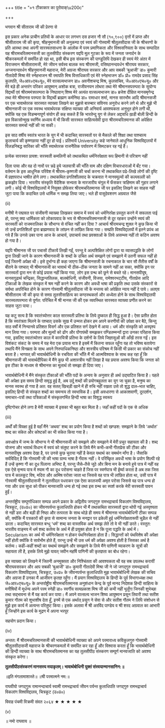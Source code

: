 +++
title = "०१ टीकाकार का पुरोवाक्\u200c"

+++

भगवान श्री सीताराम जी की प्रेरणा से

इस प्रकार अनेक प्राचीन प्रतियों के आधार पर लगभग दस हजार नौ सौ \(१०,९००\) वृत्तों में प्राप्त और श्रीसीताराम जी की कृपा, श्रीहनुमानजी की अनुकम्पा एवं स्वयं की गोस्वामी श्रीतुलसीदास जी के श्रीचरणों के प्रति आस्था तथा अपनी सारस्वतसाधना के आलोक में परम प्रमाणिकता और विश्वसनियता के साथ सम्पादित यह श्रीरामचरितमानसजी का तुलसीपीठ संस्करण यद्दपि मूल गुटका के रूप में जनता जनार्दन के श्रीकरकमलों में समर्पित हो रहा था, इसी बीच इस संस्करण की पाण्डुलिपि देखकर ही स्वयं मेरे अंतर में विराजमान श्रीसीतारामजी, मेरे जीवन सर्वस्व बालक रूप श्रीरामजी, वसिष्ठानन्दवर्धन श्रीराघव सरकार, अन्जनान्दवर्धन श्रीहनुमानजी महाराज, मेरी अग्रजा श्रीराघव सरकार और आप सबकी ‘बुआजी’ डा० कुमारी गीतादेवी मिश्रा मेरे स्नेहभाजन श्री रमापति मिश्र वित्ताधिकारी एवं मेरे स्नेहभाजन डॉ० प्रो० रामदेव प्रसाद सिंह कुलपति, जे०आर०एच०यू०, मेरे वात्सल्यभाजन डा० अवनीशचन्द्र मिश्र, कुलसचिव, जे०आर०एच०यू० और मेरे बड़े ही अन्तरंग परिकर आयुष्मान्‌ अशोक बत्रा, राजीवनयन लोथरा तथा मेरे श्रीमानसपरम्परा के सुयोग्य विद्दार्थी एवं श्रीराममंत्रपरम्परा के निष्ठावान्‌ शिष्य मेरे अत्यंत वात्सल्यभाजन डा० ब्रजेश दीक्षित मानसमृगेन्द्र तथा मेरे श्रीमानस परम्परा के विद्दार्थी ब्राह्मण कर्मनिष्ठ डा० रामाधार शर्मा, मानस सारभौम आदि श्रीमानसजी पर एक भावार्थपरक सारस्वत व्याख्या लिखने का मुझसे बारम्बार सविनय अनुरोध करने लगे थे और मुझे भी श्रीमानसजी पर एक स्वस्थ भावार्थपरक संक्षिप्त व्याख्या की अनिवार्य आवश्यकता अनुभूत होने लगी थी, क्योंकि यह एक विडम्बनापूर्ण संयोग ही कह सकते हैं कि भारतेन्दु युग से लेकर अद्दावधि ख़डी बोली हिन्दी के इस विकासोन्मुख स्वर्णिम अध्याय में भी किसी सारस्वत साहित्यसेवी द्वारा श्रीरामचरितमानस की अपेक्षित सारस्वत समर्चा नहीं की जा सकी।

इस साठ वर्षीय स्वतंत्र भारत के युग में भी कदाचित्‌ सारस्वतों पर से मैकाले की शिक्षा तथा पाश्चात्य कुलाचार्य की कृष्णछाया नहीं दूर हो पाई। प्रतिभायें University कहे जानेवाले आधुनिक विश्वविद्दालयों में पिंज़डनिबद्ध सारिका की भाँति स्वार्थपरक राजनैतिक पर्यावरण में सिमटकर रह गई हैं।

प्रत्येक सारस्वत प्रायश: सरस्वती कमलिनी को तथाकथित धर्मनिरपेक्षता रूप हिमानी से परित्राण नहीं

दिला पाया और वह दो नावों पर च़ढे हुये जलयात्री की भाँति वाम और दक्षिण विचारधाराओं में बँट गया। वर्तमान के इस आधुनिक परिवेश में श्रीराम–कृष्णजी की चर्चा करना भी तथाकथित प़ढे-लिखे लोगों की दृष्टि में प्रज्ञापराध भाषीत होने लगा। तथाकथित प्रगतिशीलवाद के चक्रवात ने मानवमूल्यों की कल्पवल्ली को झकझोर दिया। भारतीय संस्कृति वैदेशिक सभ्यता के मारजारीय चंगुल में फँसकर त्राहिमाम की गुहार लगाने लगी। कोई भी विश्वविद्दालयों में नियुक्त प्रोफेसर श्रीरामचरितमानस जी पर इसलिए लिखने का साहस नहीं जुटा पाया कि कदाचित उसे धार्मिक न समझ लिया जाए। भले ही वासुदेवशरण अग्रवाल जैसे 

\(ii\)

मनीषी ने पद्मावत पर संजीवनी व्याख्या लिखकर समाज में स्वयं को धर्मनिरपेक्ष प्रस्तुत करने में सफलता पाई हो, परन्तु क्या धार्मिकता को लोकापवाद के भय से श्रीरामचरितमानसजी से दूर रहकर उन्होंने स्वयं की सरस्वती को राजमरालिका के सौभाग्य से वंचित नहीं कर दिया ? आचार्य श्रीरामचन्द्र शुक्ल ने कुछ किया भी तो उन्हें प्रगतिशिलों द्वारा ब्राह्मणवाद के लांछन से लांछित किया गया। सम्प्रति विश्वविद्दालयों में इतने प्रपंच आ गये हैं कि उनसे उबर पाना आज के आचार्य, उपाचार्य तथा प्रवक्ताओं के लिये असम्भव नहीं तो कठिन अवश्य हो गया है।

यद्दपि श्रीमानस जी पर पचासों टीकायें लिखी गईं, परन्तु वे अल्पशिक्षित लोगों द्वारा या व्यासपद्धति के लोगों द्वारा लिखी जाने के कारण श्रीमानसजी के शब्दों के उचित अर्थ समझने एवं समझाने में उतनी सफल नहीं हो पाईं जितनी अपेक्षा थी। इसे दुर्भाग्य ही कहा जाएगा कि श्रीमानसजी के रचनाकाल के चार सौ तैंतीस वर्षों के बीतने के पश्चात्‌ भी श्रीमानसजी का भावार्थ भी ठीक–ठीक जनता के सामने नहीं आ सका, क्योंकि इन पर सारस्वतों द्वारा मन से कोई प्रयास नहीं किया गया, लोग इस ग्रन्थ को छूने से बचते रहे। मानसपीयूष, मानसगू़ढार्थ चन्द्रिका, सिद्धान्ततिलक, बालबोधिनी, संजीवनी, विजया, रामेश्वरभट्‌टीय, गीताप्रेस आदि टीकाओं के लेखक संस्कृत में श्रम नहीं करने के कारण और अवधी भाषा की प्रकृति तथा उसके संस्कारों से सर्वथा अपरिचित होने के कारण गोस्वामी श्रीतुलसीदास जी के मन्तव्य को अपेक्षित न्याय नहीं दे पाये। अतएव श्रीसीताराम जी की कृपा से समग्र तुलसीसाहित्य का कण्ठस्थकर्ता और अध्येता होने के साथ विश्वविद्दालयी सारस्वतपरम्परा से पूर्णत: परिचित मैं श्री मानस जी की एक व्यवस्थित सारस्वत व्याख्या प्रणीत करने का साहस जुटा पाया।

यह कटु सत्य है कि स्वातंत्र्योत्तर काल सारस्वती प्रतिभा के लिये दुष्काल ही सिद्ध हुआ है। ऐसा प्रतीत होता है कि स्वतंत्रता मिलने के पश्चात्‌ उसके सुख में उन्मत्त होकर हम अपने करणीयों की उपेक्षा कर बैठे, किन्तु साठ वर्षों में निन्यानवे प्रतिशत विसर्ग और एक प्रतिशत सर्ग देखने में आया। धर्म और संस्कृति को अस्पृश्य मान लिया गया। परम्परा और मूल्यों को ढोंग और पोंगापंथी समझकर पण्डितम्मन्यों द्वारा उनका परिहास किया गया, इसलिए स्वातंत्र्योत्तर काल में कारयित्री प्रतिभा के दर्शनों के लिये जिज्ञासुओं की आँखें तरस गईं। इस विशंकट संकट के समय में यह मेरा एक प्रयास मात्र है इसमें मैं कितना सफल रहूँगा यह तो भविष्य बतायेगा तथापि मैंने विनम्रता के साथ अपने निरुपाधिकनिष्ठा और शास्त्रीय परिश्रम में किसी भी प्रकार का संकोच नहीं बरता है। भागवत्‌ की भावार्थबोधिनी के रचयिता की भाँति मैं भी आत्मविश्वास के साथ कह रहा हूँ कि श्रीमानसजी की भावार्थदीपिका में मैंने कुछ भी अशास्त्रीय नहीं लिखा है यह प्रयास अवश्य किया कि जनता को इस टीका के माध्यम से श्रीमानस का मूलार्थ तो समझा ही दिया जाए।

भावार्थबोधिनी में मैंने संस्कृत टीकाओं की भाँति पदों के अन्वय के अनुसार ही अर्थ उद्‌घाटित किया है। पहले की अपेक्षा इस समय हिन्दी समृद्ध हुई है, अब उर्दू शब्दों की प्रयोगबहुलता का युग जा चुका है, मनुष्य का मानस स्वस्थ हो गया है अत: वह सतत्‌ खिचड़ी खाने में ही रुचि नहीं रखता उसे तो शुद्ध दाल–भात चाहिए, इसलिए हिन्दी से संस्कृत शब्दों का समन्वय तो स्वभाविक है। इसी अवधारणा से आकाशवाणी, दूरदर्शन, समाचार–पत्रों तथा पत्रिकाओं में संस्कृतगर्भित हिन्दी भाषा का विशुद्ध स्वरूप

दृष्टिगोचर होने लगा है मेरी व्याख्या में इसका भी बहुत बल मिला है। जहाँ कहीं पदों के एक से अधिक

\(iii\)

अर्थों की विवक्षा हुई है वहाँ मैंने ‘अथवा’ शब्द का प्रयोग किया है शब्दों को खण्डश: समझाने के लिये ‘अर्थात’ शब्द का संकेत और कोष्टकों का भी संकेत किया गया है।

अवधक्षेत्र में जन्म के सौभाग्य ने भी श्रीमानसजी को समझने और समझाने में मेरी प्रचुर सहायता की है। शब्द योजना और भावार्थ विधान में स्वयं को संतुष्ट करने के लिये मैंने कभी–कभी गीताप्रेस की टीका और मानसपीयूष अवश्य देखा है, पर उनसे कुछ चुराया नहीं है केवल यथार्थ का समर्थन माँगा है। जैसाकि सर्वविदित्‌ है कि गोस्वामी जी की भाषा ग्राम्य भाषा है गँवारू नहीं। वे परिष्किृत अवधी भाषा के प्रयोग शिल्पी रहे हैं उन्हें कृष्णा गौ का दूध पिलाना अभिष्ट है, परन्तु जैसे–तैसे जूठे और बिना मन के बनाये हुये पात्र में नहीं वह एक ऐसे मृन्मय पात्र में श्याम गौ का दूध परोसना चाहते हैं जिस पर स्वर्णपात्र भी ईर्ष्या करता है अब तक जिस पात्र में कालकूट विष, मदिरा और आमिष परोसा जाता था जिससे वह पात्र भी लांछित होता था, उसी पात्र में गोस्वामी श्रीतुलसीदासजी ने तुलसीदल पधराकर एक ऐसा कालजयी अमृत परोसा जिससे वह पात्र धन्य हो गया और उस सुधा को पीकर मानवजाति धन्य हो गई तथा इस ग्रन्थ का स्पर्श करके मेरी सरस्वती पावन हुईं।

अन्तर्राष्ट्रीय सम्पूर्णाधिकार सम्पन्न अपने प्रकार के अद्वितीय जगद्‌गुरु रामभद्राचार्य विकलांग विश्वविद्दालय, चित्रकूट, \(उ०प्र०\) का जीवनपर्यन्त कुलाधिपति होकर भी मैं तथाकथित सारस्वतों द्वारा थोपी गई अस्पृश्यता से नहीं डरा और बड़ी ही निष्ठा और तत्परता के साथ थोड़े ही समय में श्रीमानस भावार्थबोधिनी टीका सम्पन्न की, क्योंकि मैं पत्रकारों की कृपा से सामान्य जनता के मनद्वार पर ढकेली हुई धर्मनिरपेक्षतारूपी चुड़ैल से नहीं डरता। कदाचित्‌ सारस्वत बन्धु ‘धर्म’ शब्द का वास्तविक अर्थ समझ लेते तो वे भी नहीं डरते। वस्तुत: भारतीय वाङ्‌मय में धर्म शब्द कर्तव्य के अर्थ में ही प्रयुक्त होता है न कि पूजा पद्धति के अर्थ में। Secularism का अर्थ भी धर्मनिरपेक्षता न होकर पंथनिरपेक्षता होता है। सिद्धान्तों को पंथविशेष की अपेक्षा नहीं होती क्योंकि वे सार्वभौम होते हैं, परन्तु उन्हें भी उस धर्म की अपेक्षा अवश्य होती है जिसका अर्थ है कर्तव्य। कहीं–कहीं शब्दों का यथार्थ समझने और समझाने के लिये मैंने पाणिनी व्याकरण के सूत्रों की सहायता ली है, इसके लिये मुझे यावत्‌ जवीन महर्षि पाणिनी की कृतज्ञता का बोध रहेगा।

इस व्याख्या को लिखने में जितनी अनमुक्तता और निश्चिंतता की आवश्यकता थी वह सब उपलब्ध करायीं श्रीराघवसरकर और आप सबकी ‘बुआजी’ डा० कुमारी गीतादेवी मिश्रा जी ने जो जगद्‌गुरु रामभद्राचार्य विकलांग विश्वविद्दालय, चित्रकूट, उ०प्र० के जीवनपर्यन्त कुलाधिपति मुझ भावार्थबोधिनी लेखक की सचिव और अग्रजा हैं उनका मैं आजीवन कृतज्ञ रहूँगा। मैं प्रयाग विश्वविद्दालय के हिन्दी के पूर्व विभागाध्यक्ष तथा जे०आर०एच०यू० के अन्तर्राष्ट्रीय श्रीरामचरितमानस अनुशंधान केन्द्र के पूर्व मानद निदेशक हिन्दी साहित्य के मनीषियों में मूर्धन्य अपने परम स्नेही डा० स्वर्गीय सत्यप्रकाश मिश्र जी को कभी नहीं भूलूँगा जिनकी शुभेच्छा तथा सद्‌भावना से मैं यह कार्य कर पाया। मैं अपने वात्सल्य भाजन शिष्य आयुष्मान प्रसून तिवारी तथा सतीश कुमार गौतम को शुभाशीष देता हूँ, इनमें से एक अर्थात्‌ प्रसून ने सेवा से और सतीश गौतम ने लिपि संशोधन से मुझे इस कार्य में अत्यन्त परितुष्ट किया। इसके अलावा मैं श्री अरविंद पाण्डेय व श्री शरद अग्रवाल का आभारी हूँ जिन्होंने इस कार्य के मुद्रण में अपना भरपूर

सहयोग प्रदान किया।

\(iv\)

अन्तत: मैं श्रीरामचरितमानसजी की भावार्थबोधिनी व्याख्या को अपने परमाराध्य कविकुलगुरु गोस्वामी श्रीतुलसीदासजी महाराज के श्रीचरणकमलों में समर्पित कर रहा हूँ और विश्वास करता हूँ कि भावार्थबोधिनी की हिन्दी व्याख्या के साथ श्रीरामचरितमानस का यह तुलसीपीठ संस्करण सम्पूर्ण मानवजाति को अवश्य संस्कृत करेगा।

**तुलसीपीठसंस्करणं मानसस्य मयाकृतम्‌। भावार्थबोधिनी युक्तं संस्वयान्मानसानिन:॥**

॥इति मंगलामाशास्ते॥ ॥श्री परमात्मने नम:॥

राघवीयो जगद्गुरू रामानन्दाचार्य स्वामी रामभद्राचार्य जीवन पर्यन्त कुलाधिपति जगद्‌गुरु रामभद्राचार्य विकलांग विश्वविद्दालय, चित्रकूट \(उ०प्र०\)

विवाह पंचमी विक्रमी संवत २०६४ ★ ★ ★ ★ ★

\(v\)

॥ नमो राघवाय ॥
